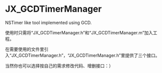 # JX_GCDTimerManager
NSTimer like tool implemented using GCD.

使用时只需将“JX_GCDTimerManager.h”和“JX_GCDTimerManager.m”加入工程。

在需要使用的文件里引入“JX_GCDTimerManager.h”，“JX_GCDTimerManager.h”里提供了三个接口。

当然你也可以选择按自己的需求修改代码、增删接口：）
